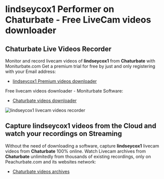 # lindseycox1 Performer on Chaturbate - Free LiveCam videos downloader

## Chaturbate Live Videos Recorder

Monitor and record livecam videos of **lindseycox1** from **Chaturbate** with Moniturbate.com
Get a premium trial for free by just and only registering with your Email address:
* [lindseycox1 Premium videos downloader](https://moniturbate.com/request-demo-licence-key.html)

Free livecam videos downloader - Moniturbate Software:
* [Chaturbate videos downloader](https://moniturbate.com/moniturbate-download-software.html)

![lindseycox1 livecam videos recorder](https://peachurnet.com/templates/moniturbate-software.png)


## Capture lindseycox1 videos from the Cloud and watch your recordings on Streaming

Without the need of downloading a software, capture **lindseycox1** livecam videos from **Chaturbate** 100% online.
Watch Livecam archives from **Chaturbate** unlimitedly from thousands of existing recordings, only on Peachurbate.com and its websites network:
* [Chaturbate videos archives](https://peachurnet.com/)